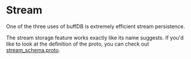 # Stream

One of the three uses of buffDB is extremely efficient stream persistence. 

The stream storage feature works exactly like its name suggests. If you'd like to look at the definition of the proto, you can check out [stream_schema.proto](./stream_schema.proto).